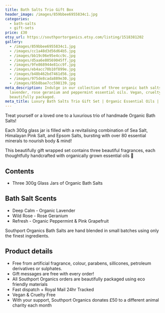 ```yaml
---
title: Bath Salts Trio Gift Box
header_image: /images/859bbee6955834c1.jpg
categories:
  - bath-salts
  - gift-sets
price: £30
etsy_url: https://southportorganics.etsy.com/listing/1518381202
gallery:
  - /images/859bbee6955834c1.jpg
  - /images/cc1a48d3d56d64b5.jpg
  - /images/bb19c06e95e4cc9c.jpg
  - /images/d5aa6e80569045ff.jpg
  - /images/9fe868944e81cc9f.jpg
  - /images/eb4acc70b10f899e.jpg
  - /images/b48b462bd7461d56.jpg
  - /images/975de8cada889e30.jpg
  - /images/85b8bae7cc598139.jpg
meta_description: Indulge in our collection of three organic bath salts with
  lavender, rose geranium and peppermint essential oils. Vegan, cruelty-free and
  beautifully packaged.
meta_title: Luxury Bath Salts Trio Gift Set | Organic Essential Oils | Southport Organics
---
```

Treat yourself or a loved one to a luxurious trio of handmade Organic Bath Salts!

Each 300g glass jar is filled with a revitalising combination of Sea Salt, Himalayan Pink Salt, and Epsom Salts, bursting with over 80 essential minerals to nourish body & mind!

This beautifully gift wrapped set contains three beautiful fragrances, each thoughtfully handcrafted with organically grown essential oils 🌿

## Contents

- Three 300g Glass Jars of Organic Bath Salts

## Bath Salt Scents

- Deep Calm - Organic Lavender
- Wild Rose - Rose Geranium
- Refresh - Organic Peppermint & Pink Grapefruit

Southport Organics Bath Salts are hand blended in small batches using only the finest ingredients.

## Product details

- Free from artificial fragrance, colour, parabens, sillicones, petroleum derivatives or sulphates.
- Gift messages are free with every order!
- All Southport Organics orders are beautifully packaged using eco friendly materials
- Fast dispatch + Royal Mail 24hr Tracked
- Vegan & Cruelty Free
- With your support, Southport Organics donates £50 to a different animal charity each month
